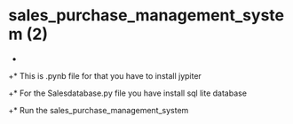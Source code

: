 # sales_purchase_management_system (2)
+
+* This is .pynb file for that you have to install jypiter

+* For the Salesdatabase.py file you have install sql lite database

+* Run the sales_purchase_management_system
